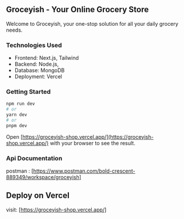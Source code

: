 ## Groceyish - Your Online Grocery Store

Welcome to Groceyish, your one-stop solution for all your daily grocery needs. 


### Technologies Used

- Frontend: Next.js, Tailwind
- Backend: Node.js,
- Database: MongoDB
- Deployment: Vercel


### Getting Started

```bash
npm run dev
# or
yarn dev
# or
pnpm dev
```

Open [https://groceyish-shop.vercel.app/](https://groceyish-shop.vercel.app/) with your browser to see the result.

### Api Documentation

postman : [https://www.postman.com/bold-crescent-889349/workspace/groceyish]

## Deploy on Vercel

visit: [https://groceyish-shop.vercel.app/]
